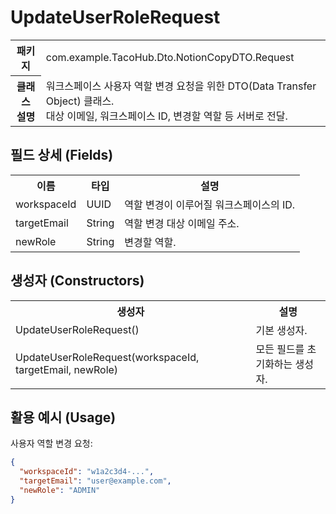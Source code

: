 # UpdateUserRoleRequest

<table>
  <tr><th>패키지</th><td>com.example.TacoHub.Dto.NotionCopyDTO.Request</td></tr>
  <tr><th>클래스 설명</th><td>워크스페이스 사용자 역할 변경 요청을 위한 DTO(Data Transfer Object) 클래스.<br>대상 이메일, 워크스페이스 ID, 변경할 역할 등 서버로 전달.</td></tr>
</table>

## 필드 상세 (Fields)
<table>
  <tr><th>이름</th><th>타입</th><th>설명</th></tr>
  <tr><td>workspaceId</td><td>UUID</td><td>역할 변경이 이루어질 워크스페이스의 ID.</td></tr>
  <tr><td>targetEmail</td><td>String</td><td>역할 변경 대상 이메일 주소.</td></tr>
  <tr><td>newRole</td><td>String</td><td>변경할 역할.</td></tr>
</table>

## 생성자 (Constructors)
<table>
  <tr><th>생성자</th><th>설명</th></tr>
  <tr><td>UpdateUserRoleRequest()</td><td>기본 생성자.</td></tr>
  <tr><td>UpdateUserRoleRequest(workspaceId, targetEmail, newRole)</td><td>모든 필드를 초기화하는 생성자.</td></tr>
</table>

## 활용 예시 (Usage)
사용자 역할 변경 요청:
```json
{
  "workspaceId": "w1a2c3d4-...",
  "targetEmail": "user@example.com",
  "newRole": "ADMIN"
}
```
